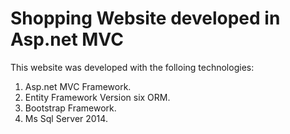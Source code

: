 # Shopping Website developed in Asp.net MVC
This website was developed with the folloing technologies:
1. Asp.net MVC Framework.
2. Entity Framework Version six ORM.
3. Bootstrap Framework.
4. Ms Sql Server 2014.
